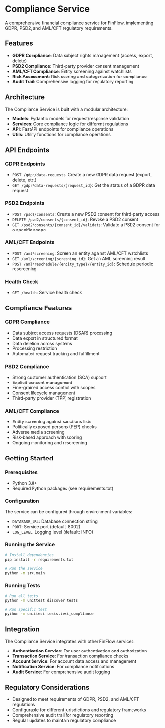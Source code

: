 # Compliance Service

A comprehensive financial compliance service for FinFlow, implementing GDPR, PSD2, and AML/CFT regulatory requirements.

## Features

- **GDPR Compliance**: Data subject rights management (access, export, delete)
- **PSD2 Compliance**: Third-party provider consent management
- **AML/CFT Compliance**: Entity screening against watchlists
- **Risk Assessment**: Risk scoring and categorization for compliance
- **Audit Trail**: Comprehensive logging for regulatory reporting

## Architecture

The Compliance Service is built with a modular architecture:

- **Models**: Pydantic models for request/response validation
- **Services**: Core compliance logic for different regulations
- **API**: FastAPI endpoints for compliance operations
- **Utils**: Utility functions for compliance operations

## API Endpoints

### GDPR Endpoints

- `POST /gdpr/data-requests`: Create a new GDPR data request (export, delete, etc.)
- `GET /gdpr/data-requests/{request_id}`: Get the status of a GDPR data request

### PSD2 Endpoints

- `POST /psd2/consents`: Create a new PSD2 consent for third-party access
- `DELETE /psd2/consents/{consent_id}`: Revoke a PSD2 consent
- `GET /psd2/consents/{consent_id}/validate`: Validate a PSD2 consent for a specific scope

### AML/CFT Endpoints

- `POST /aml/screening`: Screen an entity against AML/CFT watchlists
- `GET /aml/screening/{screening_id}`: Get an AML screening result
- `POST /aml/reschedule/{entity_type}/{entity_id}`: Schedule periodic rescreening

### Health Check

- `GET /health`: Service health check

## Compliance Features

### GDPR Compliance

- Data subject access requests (DSAR) processing
- Data export in structured format
- Data deletion across systems
- Processing restriction
- Automated request tracking and fulfillment

### PSD2 Compliance

- Strong customer authentication (SCA) support
- Explicit consent management
- Fine-grained access control with scopes
- Consent lifecycle management
- Third-party provider (TPP) registration

### AML/CFT Compliance

- Entity screening against sanctions lists
- Politically exposed persons (PEP) checks
- Adverse media screening
- Risk-based approach with scoring
- Ongoing monitoring and rescreening

## Getting Started

### Prerequisites

- Python 3.8+
- Required Python packages (see requirements.txt)

### Configuration

The service can be configured through environment variables:

- `DATABASE_URL`: Database connection string
- `PORT`: Service port (default: 8002)
- `LOG_LEVEL`: Logging level (default: INFO)

### Running the Service

```bash
# Install dependencies
pip install -r requirements.txt

# Run the service
python -m src.main
```

### Running Tests

```bash
# Run all tests
python -m unittest discover tests

# Run specific test
python -m unittest tests.test_compliance
```

## Integration

The Compliance Service integrates with other FinFlow services:

- **Authentication Service**: For user authentication and authorization
- **Transaction Service**: For transaction compliance checks
- **Account Service**: For account data access and management
- **Notification Service**: For compliance notifications
- **Audit Service**: For comprehensive audit logging

## Regulatory Considerations

- Designed to meet requirements of GDPR, PSD2, and AML/CFT regulations
- Configurable for different jurisdictions and regulatory frameworks
- Comprehensive audit trail for regulatory reporting
- Regular updates to maintain regulatory compliance
